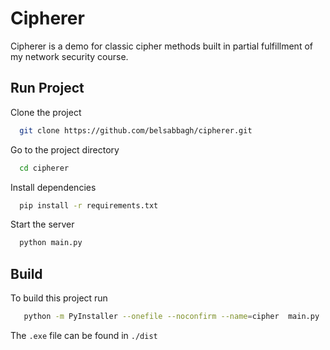 
# Cipherer

Cipherer is a demo for classic cipher methods built in partial fulfillment of my network security course.

## Run Project

Clone the project

```bash
  git clone https://github.com/belsabbagh/cipherer.git
```

Go to the project directory

```bash
  cd cipherer
```

Install dependencies

```bash
  pip install -r requirements.txt
```

Start the server

```bash
  python main.py
```

## Build

To build this project run

```bash
   python -m PyInstaller --onefile --noconfirm --name=cipher  main.py 
```

The `.exe` file can be found in `./dist`

